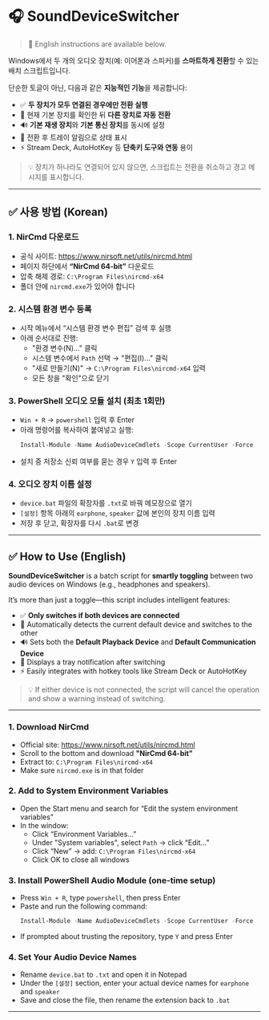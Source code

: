 # 🎧 SoundDeviceSwitcher

> 🔽 English instructions are available below.

Windows에서 두 개의 오디오 장치(예: 이어폰과 스피커)를 **스마트하게 전환**할 수 있는 배치 스크립트입니다.

단순한 토글이 아닌, 다음과 같은 **지능적인 기능**을 제공합니다:

- ✅ **두 장치가 모두 연결된 경우에만 전환 실행**
- 🔁 현재 기본 장치를 확인한 뒤 **다른 장치로 자동 전환**
- 🔊 **기본 재생 장치**와 **기본 통신 장치**를 동시에 설정
- 🔔 전환 후 트레이 알림으로 상태 표시
- ⚡ Stream Deck, AutoHotKey 등 **단축키 도구와 연동** 용이

> 💡 장치가 하나라도 연결되어 있지 않으면, 스크립트는 전환을 취소하고 경고 메시지를 표시합니다.

---

## ✅ 사용 방법 (Korean)

### 1. NirCmd 다운로드
- 공식 사이트: https://www.nirsoft.net/utils/nircmd.html  
- 페이지 하단에서 **“NirCmd 64-bit”** 다운로드  
- 압축 해제 경로: `C:\Program Files\nircmd-x64`  
- 폴더 안에 `nircmd.exe`가 있어야 합니다

### 2. 시스템 환경 변수 등록
- 시작 메뉴에서 “시스템 환경 변수 편집” 검색 후 실행  
- 아래 순서대로 진행:  
  - "환경 변수(N)..." 클릭  
  - 시스템 변수에서 `Path` 선택 → "편집(I)..." 클릭  
  - "새로 만들기(N)" → `C:\Program Files\nircmd-x64` 입력  
  - 모든 창을 "확인"으로 닫기

### 3. PowerShell 오디오 모듈 설치 (최초 1회만)
- `Win + R` → `powershell` 입력 후 Enter  
- 아래 명령어를 복사하여 붙여넣고 실행:
  ```powershell
  Install-Module -Name AudioDeviceCmdlets -Scope CurrentUser -Force
  ```
- 설치 중 저장소 신뢰 여부를 묻는 경우 `Y` 입력 후 Enter

### 4. 오디오 장치 이름 설정
- `device.bat` 파일의 확장자를 `.txt`로 바꿔 메모장으로 열기  
- `[설정]` 항목 아래의 `earphone`, `speaker` 값에 본인의 장치 이름 입력  
- 저장 후 닫고, 확장자를 다시 `.bat`로 변경  

---

## ✅ How to Use (English)

**SoundDeviceSwitcher** is a batch script for **smartly toggling** between two audio devices on Windows (e.g., headphones and speakers).

It’s more than just a toggle—this script includes intelligent features:

- ✅ **Only switches if both devices are connected**
- 🔁 Automatically detects the current default device and switches to the other
- 🔊 Sets both the **Default Playback Device** and **Default Communication Device**
- 🔔 Displays a tray notification after switching
- ⚡ Easily integrates with hotkey tools like Stream Deck or AutoHotKey

> 💡 If either device is not connected, the script will cancel the operation and show a warning instead of switching.

---

### 1. Download NirCmd
- Official site: https://www.nirsoft.net/utils/nircmd.html  
- Scroll to the bottom and download **"NirCmd 64-bit"**  
- Extract to: `C:\Program Files\nircmd-x64`  
- Make sure `nircmd.exe` is in that folder

### 2. Add to System Environment Variables
- Open the Start menu and search for “Edit the system environment variables”  
- In the window:  
  - Click “Environment Variables...”  
  - Under "System variables", select `Path` → click “Edit...”  
  - Click “New” → add: `C:\Program Files\nircmd-x64`  
  - Click OK to close all windows

### 3. Install PowerShell Audio Module (one-time setup)
- Press `Win + R`, type `powershell`, then press Enter  
- Paste and run the following command:
  ```powershell
  Install-Module -Name AudioDeviceCmdlets -Scope CurrentUser -Force
  ```
- If prompted about trusting the repository, type `Y` and press Enter

### 4. Set Your Audio Device Names
- Rename `device.bat` to `.txt` and open it in Notepad  
- Under the `[설정]` section, enter your actual device names for `earphone` and `speaker`  
- Save and close the file, then rename the extension back to `.bat`

---

